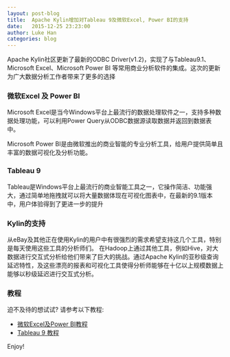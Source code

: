 ```yaml
---
layout: post-blog
title:  Apache Kylin增加对Tableau 9及微软Excel, Power BI的支持
date:   2015-12-25 23:23:00
author: Luke Han
categories: blog
---
```


Apache Kylin社区更新了最新的ODBC Driver(v1.2)，实现了与Tableau9.1、Microsoft Excel、Microsoft Power BI 等常用商业分析软件的集成。这次的更新为广大数据分析工作者带来了更多的选择

### 微软Excel 及 Power BI
Microsoft Excel是当今Windows平台上最流行的数据处理软件之一，支持多种数据处理功能，可以利用Power Query从ODBC数据源读取数据并返回到数据表中。

Microsoft Power BI是由微软推出的商业智能的专业分析工具，给用户提供简单且丰富的数据可视化及分析功能。

### Tableau 9
Tableau是Windows平台上最流行的商业智能工具之一，它操作简洁、功能强大，通过简单地拖拽就可以将大量数据体现在可视化图表中，在最新的9.1版本中，用户体验得到了更进一步的提升

### Kylin的支持
从eBay及其他正在使用Kylin的用户中有很强烈的需求希望支持这几个工具，特别是每天使用这些工具的分析师们。 在Hadoop上通过其他工具，例如Hive，对大数据进行交互式分析给他们带来了巨大的挑战。通过Apache Kylin的亚秒级查询延迟特性，及这些漂亮的报表和可视化工具使得分析师能够在十亿以上规模数据上能够以秒级延迟进行交互式分析。

### 教程
迫不及待的想试试? 请参考以下教程:  
* [微软Excel及Power BI教程](／cn/docs/tutorial/powerbi.html) 
* [Tableau 9 教程](/cn/docs/tutorial/tableau_91.html)

Enjoy!

